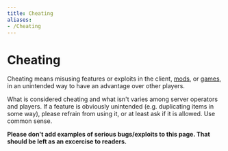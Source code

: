 ```yaml
---
title: Cheating
aliases:
- /Cheating
---
```


# Cheating
Cheating means misusing features or exploits in the client, [mods](https://wiki.luanti.org/Mods "Mods"), or [games](https://wiki.luanti.org/Games "Games"), in an unintended way to have an advantage over other players.

What is considered cheating and what isn't varies among server operators and players. If a feature is obviously unintended (e.g. duplicating items in some way), please refrain from using it, or at least ask if it is allowed. Use common sense.

**Please don't add examples of serious bugs/exploits to this page. That should be left as an excercise to readers.**